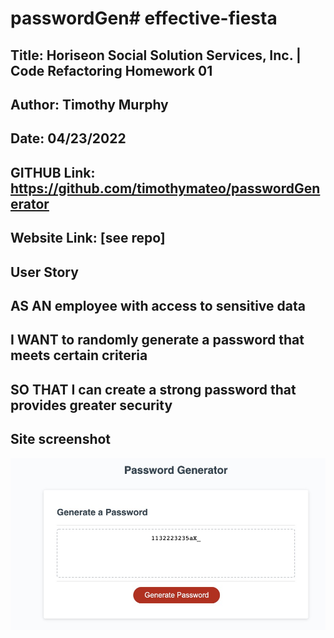 # passwordGen# effective-fiesta

## Title: Horiseon Social Solution Services, Inc. | Code Refactoring Homework 01

## Author: Timothy Murphy
## Date: 04/23/2022


## GITHUB Link: https://github.com/timothymateo/passwordGenerator
## Website Link: [see repo]

## User Story

## AS AN employee with access to sensitive data
## I WANT to randomly generate a password that meets certain criteria
## SO THAT I can create a strong password that provides greater security

## Site screenshot

![The Password Generator application displays a red button to "Generate Password".](./assets/screenshot.jpg)
